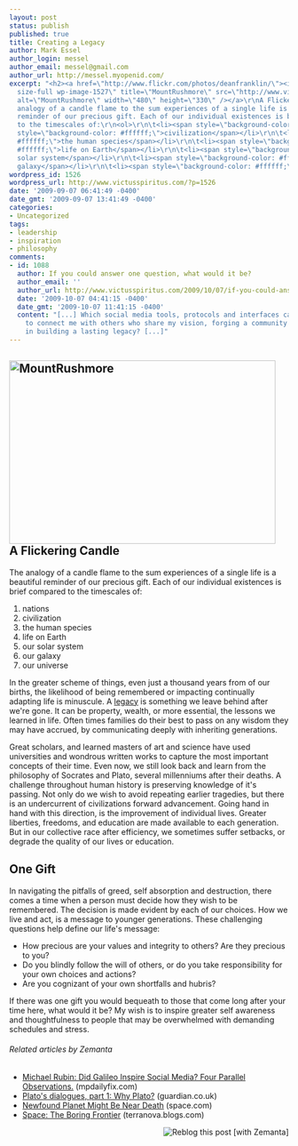 ```yaml
---
layout: post
status: publish
published: true
title: Creating a Legacy
author: Mark Essel
author_login: messel
author_email: messel@gmail.com
author_url: http://messel.myopenid.com/
excerpt: "<h2><a href=\"http://www.flickr.com/photos/deanfranklin/\"><img class=\"aligncenter
  size-full wp-image-1527\" title=\"MountRushmore\" src=\"http://www.victusspiritus.com/wp-content/uploads/2009/09/MountRushmore.jpg\"
  alt=\"MountRushmore\" width=\"480\" height=\"330\" /></a>\r\nA Flickering Candle</h2>\r\nThe
  analogy of a candle flame to the sum experiences of a single life is a beautiful
  reminder of our precious gift. Each of our individual existences is brief compared
  to the timescales of:\r\n<ol>\r\n\t<li><span style=\"background-color: #ffffff;\">nations</span></li>\r\n\t<li><span
  style=\"background-color: #ffffff;\">civilization</span></li>\r\n\t<li><span style=\"background-color:
  #ffffff;\">the human species</span></li>\r\n\t<li><span style=\"background-color:
  #ffffff;\">life on Earth</span></li>\r\n\t<li><span style=\"background-color: #ffffff;\">our
  solar system</span></li>\r\n\t<li><span style=\"background-color: #ffffff;\">our
  galaxy</span></li>\r\n\t<li><span style=\"background-color: #ffffff;\">our universe"
wordpress_id: 1526
wordpress_url: http://www.victusspiritus.com/?p=1526
date: '2009-09-07 06:41:49 -0400'
date_gmt: '2009-09-07 13:41:49 -0400'
categories:
- Uncategorized
tags:
- leadership
- inspiration
- philosophy
comments:
- id: 1088
  author: If you could answer one question, what would it be?
  author_email: ''
  author_url: http://www.victusspiritus.com/2009/10/07/if-you-could-answer-one-question-what-would-it-be/
  date: '2009-10-07 04:41:15 -0400'
  date_gmt: '2009-10-07 11:41:15 -0400'
  content: "[...] Which social media tools, protocols and interfaces can best be leveraged
    to connect me with others who share my vision, forging a community that will aid
    in building a lasting legacy? [...]"
---
```

<h2><a href="http://www.flickr.com/photos/deanfranklin/"><img class="aligncenter size-full wp-image-1527" title="MountRushmore" src="http://www.victusspiritus.com/wp-content/uploads/2009/09/MountRushmore.jpg" alt="MountRushmore" width="480" height="330" /></a><br />
A Flickering Candle</h2>
<p>The analogy of a candle flame to the sum experiences of a single life is a beautiful reminder of our precious gift. Each of our individual existences is brief compared to the timescales of:</p>
<ol>
<li><span style="background-color: #ffffff;">nations</span></li>
<li><span style="background-color: #ffffff;">civilization</span></li>
<li><span style="background-color: #ffffff;">the human species</span></li>
<li><span style="background-color: #ffffff;">life on Earth</span></li>
<li><span style="background-color: #ffffff;">our solar system</span></li>
<li><span style="background-color: #ffffff;">our galaxy</span></li>
<li><span style="background-color: #ffffff;">our universe<a id="more"></a><a id="more-1526"></a><br />
</span></li>
</ol>
<p>In the greater scheme of things, even just a thousand years from of our births, the likelihood of being remembered or impacting continually adapting life is minuscule. A <a href="http://dictionary.reference.com/browse/legacy">legacy</a> is something we leave behind after we're gone. It can be property, wealth, or more essential, the lessons we learned in life. Often times families do their best to pass on any wisdom they may have accrued, by communicating deeply with inheriting generations.</p>
<p>Great scholars, and learned masters of art and science have used universities and wondrous written works to capture the most important concepts of their time. Even now, we still look back and learn from the philosophy of Socrates and Plato, several millenniums after their deaths. A challenge throughout human history is preserving knowledge of it's passing. Not only do we wish to avoid repeating earlier tragedies, but there is an undercurrent of civilizations forward advancement. Going hand in hand with this direction, is the improvement of individual lives. Greater liberties, freedoms, and education are made available to each generation. But in our collective race after efficiency, we sometimes suffer setbacks, or degrade the quality of our lives or education.</p>
<h2>One Gift</h2>
<p>In navigating the pitfalls of greed, self absorption and destruction, there comes a time when a person must decide how they wish to be remembered. The decision is made evident by each of our choices. How we live and act, is a message to younger generations. These challenging questions help define our life's message:</p>
<ul>
<li><span style="background-color: #ffffff;">How precious are your values and integrity to others? Are they precious to you?</span></li>
<li><span style="background-color: #ffffff;">Do you blindly follow the will of others, or do you take responsibility for your own choices and actions? </span></li>
<li><span style="background-color: #ffffff;">Are you cognizant of your own shortfalls and hubris?</span></li>
</ul>
<p>If there was one gift you would bequeath to those that come long after your time here, what would it be? My wish is to inspire greater self awareness and thoughtfulness to people that may be overwhelmed with demanding schedules and stress.</p>
<h6 class="zemanta-related-title" style="font-size: 1em;">Related articles by Zemanta</h6>
<ul class="zemanta-article-ul">
<li class="zemanta-article-ul-li"><a href="http://www.mpdailyfix.com/2009/09/did_galileo_inspire_social_med.html">Michael Rubin: Did Galileo Inspire Social Media? Four Parallel Observations.</a> (mpdailyfix.com)</li>
<li class="zemanta-article-ul-li"><a href="http://r.zemanta.com/?u=http%3A//www.guardian.co.uk/commentisfree/belief/2009/aug/03/plato-dialogues-philosophy&amp;a=6662150&amp;rid=b79ef025-5044-4d88-a6af-8d027be8654f&amp;e=0ed411ce93eb09a0642f09630690669c">Plato's dialogues, part 1: Why Plato?</a> (guardian.co.uk)</li>
<li class="zemanta-article-ul-li"><a href="http://www.space.com/scienceastronomy/090826-strange-planet.html">Newfound Planet Might Be Near Death</a> (space.com)</li>
<li class="zemanta-article-ul-li"><a href="http://terranova.blogs.com/terra_nova/2009/08/space-the-boring-frontier.html">Space: The Boring Frontier</a> (terranova.blogs.com)</li>
</ul>
<div class="zemanta-pixie" style="margin-top: 10px; height: 15px;"><a class="zemanta-pixie-a" title="Reblog this post [with Zemanta]" href="http://reblog.zemanta.com/zemified/b79ef025-5044-4d88-a6af-8d027be8654f/"><img class="zemanta-pixie-img" style="border: none; float: right;" src="http://img.zemanta.com/reblog_e.png?x-id=b79ef025-5044-4d88-a6af-8d027be8654f" alt="Reblog this post [with Zemanta]" /></a><span class="zem-script more-related pretty-attribution"><script src="http://static.zemanta.com/readside/loader.js" type="text/javascript"></script></span></div>
